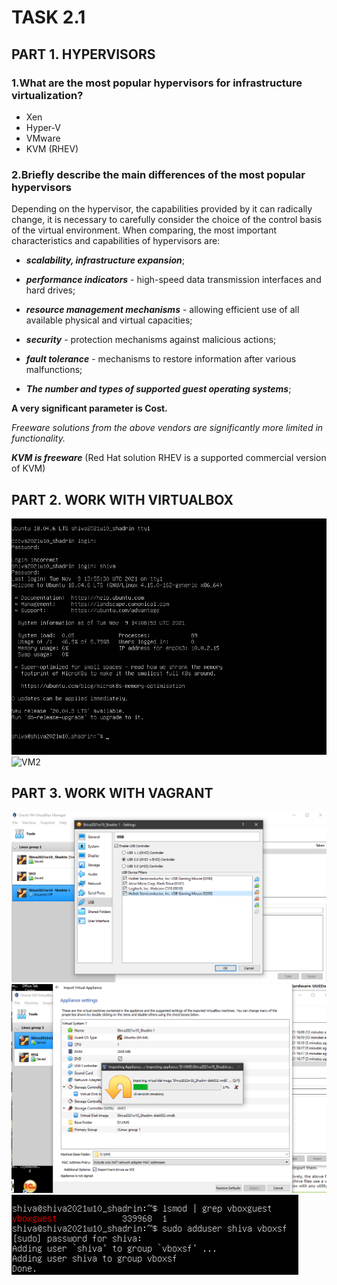 # TASK 2.1

## PART 1. HYPERVISORS

### 1.What are the most popular hypervisors for infrastructure virtualization?

* Xen
* Hyper-V
* VMware
* KVM (RHEV)

### 2.Briefly describe the main differences of the most popular hypervisors
Depending on the hypervisor, the capabilities provided by it can radically change, it is necessary to carefully consider the choice of the control basis of the virtual environment.
When comparing, the most important characteristics and capabilities of hypervisors are:

* ***scalability, infrastructure expansion***;

* ***performance indicators*** - high-speed data transmission interfaces and hard drives;

* ***resource management mechanisms*** - allowing efficient use of all available physical and virtual capacities;

* ***security*** - protection mechanisms against malicious actions;

* ***fault tolerance*** - mechanisms to restore information after various malfunctions;

* ***The number and types of supported guest operating systems***;

**A very significant parameter is Сost.**

*Freeware solutions from the above vendors are significantly more limited in functionality.*

***KVM is freeware*** (Red Hat solution RHEV is a supported commercial version of KVM)
 
## PART 2. WORK WITH VIRTUALBOX

![VM1](./images/001.png)
![VM2](./images/002.png)

## PART 3. WORK WITH VAGRANT

![Vagrant1](./images/003.png)
![Vagrant2](./images/004.png)
![Vagrant BOX](./images/005.png)